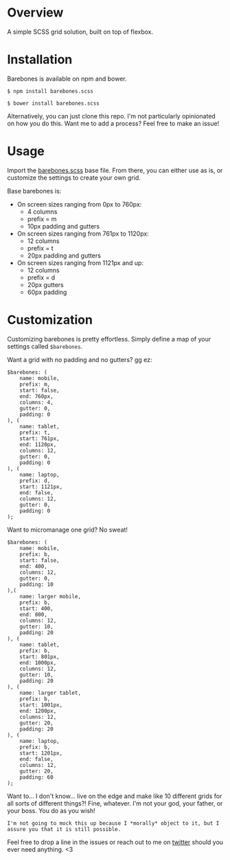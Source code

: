 # Overview
A simple SCSS grid solution, built on top of flexbox.

# Installation
Barebones is available on npm and bower.

`$ npm install barebones.scss`

`$ bower install barebones.scss`

Alternatively, you can just clone this repo. I'm not particularly opinionated on how you do this. Want me to add a process? Feel free to make an issue!

# Usage

Import the [barebones.scss](https://github.com/hmphry/barebones/blob/master/source/_base.scss) base file. From there, you can either use as is, or customize the settings to create your own grid. 

Base barebones is:
* On screen sizes ranging from 0px to 760px:
  * 4 columns
  * prefix = m
  * 10px padding and gutters
* On screen sizes ranging from 761px to 1120px:
  * 12 columns
  * prefix = t
  * 20px padding and gutters
* On screen sizes ranging from 1121px and up:
  * 12 columns
  * prefix = d
  * 20px gutters
  * 60px padding

# Customization

Customizing barebones is pretty effortless. Simply define a map of your settings called `$barebones`.

Want a grid with no padding and no gutters? gg ez:
````
$barebones: (
	name: mobile,
	prefix: m,
	start: false,
	end: 760px,
	columns: 4,
	gutter: 0,
	padding: 0
), (
	name: tablet,
	prefix: t,
	start: 761px,
	end: 1120px,
	columns: 12,
	gutter: 0,
	padding: 0
), (
	name: laptop,
	prefix: d,
	start: 1121px,
	end: false,
	columns: 12,
	gutter: 0,
	padding: 0
);
````

Want to micromanage one grid? No sweat!
````
$barebones: (
	name: mobile,
	prefix: b,
	start: false,
	end: 400,
	columns: 12,
	gutter: 0,
	padding: 10
),(
	name: larger mobile,
	prefix: b,
	start: 400,
	end: 800,
	columns: 12,
	gutter: 10,
	padding: 20
), (
	name: tablet,
	prefix: b,
	start: 801px,
	end: 1000px,
	columns: 12,
	gutter: 10,
	padding: 20
), (
	name: larger tablet,
	prefix: b,
	start: 1001px,
	end: 1200px,
	columns: 12,
	gutter: 20,
	padding: 20
), (
	name: laptop,
	prefix: b,
	start: 1201px,
	end: false,
	columns: 12,
	gutter: 20,
	padding: 60
);
````

Want to... I don't know... live on the edge and make like 10 different grids for all sorts of different things?! Fine, whatever. I'm not your god, your father, or your boss. You do as you wish!

````
I'm not going to mock this up because I *morally* object to it, but I assure you that it is still possible.
````

Feel free to drop a line in the issues or reach out to me on [twitter](https://twitter.com/heyhmphry) should you ever need anything. <3



